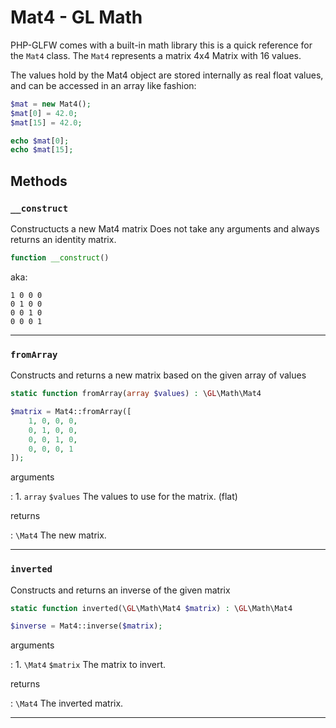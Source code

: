 # Mat4 - GL Math

PHP-GLFW comes with a built-in math library this is a quick reference for the `Mat4` class.
The `Mat4` represents a matrix 4x4 Matrix with 16 values.

The values hold by the Mat4 object are stored internally as real float values, and can be accessed in an array like fashion:

```php
$mat = new Mat4();
$mat[0] = 42.0;
$mat[15] = 42.0;

echo $mat[0];
echo $mat[15];
```

## Methods

### `__construct`

Constructucts a new Mat4 matrix
Does not take any arguments and always returns an identity matrix.

```php
function __construct()
```

aka:
```
1 0 0 0
0 1 0 0
0 0 1 0
0 0 0 1
```

---
     
### `fromArray`

Constructs and returns a new matrix based on the given array of values

```php
static function fromArray(array $values) : \GL\Math\Mat4
```

```php
$matrix = Mat4::fromArray([
    1, 0, 0, 0,
    0, 1, 0, 0,
    0, 0, 1, 0,
    0, 0, 0, 1
]);
```

arguments

:    1. `array` `$values` The values to use for the matrix. (flat)

returns

:    `\Mat4` The new matrix.

---
     
### `inverted`

Constructs and returns an inverse of the given matrix

```php
static function inverted(\GL\Math\Mat4 $matrix) : \GL\Math\Mat4
```

```php
$inverse = Mat4::inverse($matrix);
```

arguments

:    1. `\Mat4` `$matrix` The matrix to invert.

returns

:    `\Mat4` The inverted matrix.

---
     
